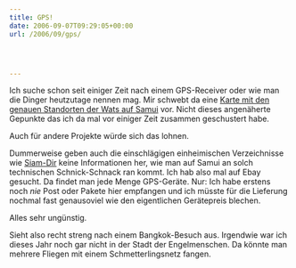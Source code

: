 ```yaml
---
title: GPS!
date: 2006-09-07T09:29:05+00:00
url: /2006/09/gps/




---
```

Ich suche schon seit einiger Zeit nach einem GPS-Receiver oder wie man die Dinger heutzutage nennen mag. Mir schwebt da eine [Karte mit den genauen Standorten der Wats auf Samui][1] vor. Nicht dieses angenäherte Gepunkte das ich da mal vor einiger Zeit zusammen geschustert habe.

Auch für andere Projekte würde sich das lohnen.

Dummerweise geben auch die einschlägigen einheimischen Verzeichnisse wie [Siam-Dir][2] keine Informationen her, wie man auf Samui an solch technischen Schnick-Schnack ran kommt. Ich hab also mal auf Ebay gesucht. Da findet man jede Menge GPS-Geräte. Nur: Ich habe erstens noch _nie_ Post oder Pakete hier empfangen und ich müsste für die Lieferung nochmal fast genausoviel wie den eigentlichen Gerätepreis blechen.

Alles sehr ungünstig.

Sieht also recht streng nach einem Bangkok-Besuch aus. Irgendwie war ich dieses Jahr noch gar nicht in der Stadt der Engelmenschen. Da könnte man mehrere Fliegen mit einem Schmetterlingsnetz fangen.

 [1]: /map/
 [2]: http://siamdir.com/

